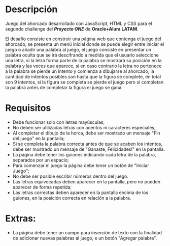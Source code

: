 # Descripción
Juego del ahorcado desarrollado con JavaScript, HTML y CSS para el segundo challenge del ***Proyecto ONE*** de **Oracle+Alura LATAM**.

El desafío consiste en construir una página web que contenga el juego del ahorcado, se presenta un menú inicial donde se puede elegir entre iniciar el juego o añadir una palabra al juego, el juego consiste en presentar un palabra oculta que se irá descifrando a medida que el usuario seleccione una letra, si la letra forma parte de la palabra se mostrará su posición en la palabra y las veces que aparece, si en caso contrario la letra no pertenece a la palabra se pierde un intento y comienza a dibujarse al ahorcado, la cantidad de intentos posibles son hasta que la figura se complete, en total son 9 intentos, si la figura se completa se pierde el juego pero si completan la palabra antes de completar la figura el juego se gana.

# Requisitos

- Debe funcionar solo con letras mayúsculas;
- No deben ser utilizadas letras con acentos ni caracteres especiales;
- Al completar el dibujo de la horca, debe ser mostrado un mensaje "Fin del juego" en la pantalla;
- Si se completa la palabra correcta antes de que se acaben los intentos, debe ser mostrado un mensaje de "Ganaste, Felicidades!" en la pantalla.
- La página debe tener los guiones indicando cada letra de la palabra, separados por un espacio;
- Para comenzar el juego la página debe tener un botón de "Iniciar Juego";
- No debe ser posible escribir números dentro del juego.
- Las letras equivocadas deben aparecer en la pantalla, pero no pueden aparecer de forma repetida;
- Las letras correctas deben aparecer en la pantalla encima de los guiones, en la posición correcta en relación a la palabra.

# Extras:
- La página debe tener un campo para inserción de texto con la finalidad de adicionar nuevas palabras al juego, e un botón "Agregar palabra".
